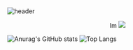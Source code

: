 ###
![header](https://capsule-render.vercel.app/api?type=wave&color=auto&height=100&section=header&text=Hello&fontSize=50)

<div align="center">Im <img src="https://img.shields.io/badge/byeongseok-skyblue?style=plastic&logo=apachespark&logoColor=FF5D01"/></div>

![Anurag's GitHub stats](https://github-readme-stats.vercel.app/api?username=byeongseokim&show_icons=true&theme=buefy)
![Top Langs](https://github-readme-stats.vercel.app/api/top-langs/?username=byeongseokim&layout=compact&theme=buefy)


<!--
**byeongseokim/byeongseokim** is a ✨ _special_ ✨ repository because its `README.md` (this file) appears on your GitHub profile.

Here are some ideas to get you started:
- 🔭 I’m currently working on ...
- 🌱 I’m currently learning ...
- 👯 I’m looking to collaborate on ...
- 🤔 I’m looking for help with ...
- 💬 Ask me about ...
- 📫 How to reach me: ...
- 😄 Pronouns: ...
- ⚡ Fun fact: ...
-->

